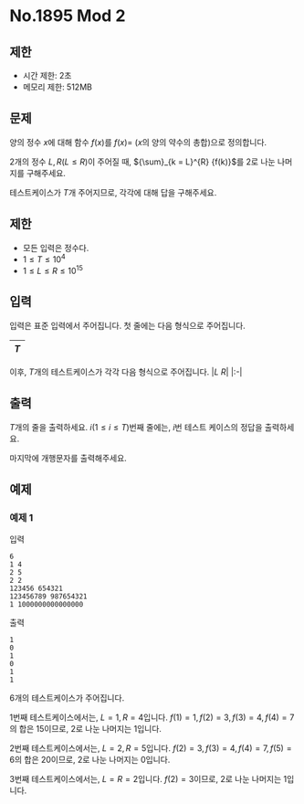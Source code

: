 # No.1895 Mod 2

## 제한

- 시간 제한: 2초
- 메모리 제한: 512MB

## 문제

양의 정수 $x$에 대해 함수 $f(x)$를 $f(x) =$ ($x$의 양의 약수의 총합)으로 정의합니다.

$2$개의 정수 $L, R (L \le R)$이 주어질 때, ${\sum}_{k = L}^{R}  {f(k)}$를 $2$로 나눈 나머지를 구해주세요.

테스트케이스가 $T$개 주어지므로, 각각에 대해 답을 구해주세요. 

## 제한 

- 모든 입력은 정수다.
- $1 \le T \le 10^4$
- $1 \le L \le R \le 10^{15}$

## 입력

입력은 표준 입력에서 주어집니다. 첫 줄에는 다음 형식으로 주어집니다.

|$T$|
|:-|

이후, $T$개의 테스트케이스가 각각 다음 형식으로 주어집니다.
|$L$  $R$|
|:-|

## 출력

$T$개의 줄을 출력하세요. $i (1 \le i \le T)$번째 줄에는, $i$번 테스트 케이스의 정답을 출력하세요.

마지막에 개행문자를 출력해주세요.

## 예제

### 예제 1

입력

```
6
1 4
2 5
2 2
123456 654321
123456789 987654321
1 1000000000000000
```

출력

```
1
0
1
0
1
1
```

$6$개의 테스트케이스가 주어집니다.

$1$번째 테스트케이스에서는, $L = 1, R = 4$입니다. $f(1) = 1, f(2) = 3, f(3)  =4, f(4)=7$의 합은 $15$이므로, $2$로 나눈 나머지는 $1$입니다.

$2$번째 테스트케이스에서는, $L = 2, R = 5$입니다. $f(2) = 3, f(3)  =4, f(4)=7, f(5)=6$의 합은 $20$이므로, $2$로 나눈 나머지는 $0$입니다.

$3$번째 테스트케이스에서는, $L = R = 2$입니다. $f(2) = 3$이므로, $2$로 나눈 나머지는 $1$입니다.